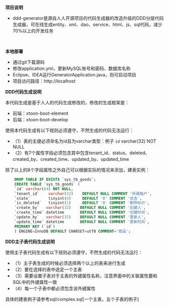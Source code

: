 **项目说明** 

- ddd-generator是源自人人开源项目的代码生成器的改造升级的DDD分层代码生成器，可在线生成entity、xml、dao、service、html、js、sql代码，减少70%以上的开发任务
<br>

 **本地部署**

- 通过git下载源码
- 修改application.yml，更新MySQL账号和密码、数据库名称
- Eclipse、IDEA运行GeneratorApplication.java，则可启动项目
- 项目访问路径：http://localhost

**DDD代码生成说明**

本代码生成是基于人人的代码生成修改的，修改的生成框架是：

- 前端：xtoon-boot-element
- 后端：xtoon-boot-develop

使用本代码生成有以下规则必须遵守，不然生成的代码无法运行：

- （1）表的主键必须命名为id且为varchar类型：例子 `id` varchar(32) NOT NULL
- （2）有7个属性字段必须包含其中包含tenant_id、status、deleted、created_by、created_time、updated_by、updated_time

除了以上的8个字段属性之外自己可以根据实际的情况来添加，建表实例：
```sql
    DROP TABLE IF EXISTS `sys_tb_goods`;
    CREATE TABLE `sys_tb_goods` (
    `id` varchar(64) NOT NULL,
    `tenant_id`    varchar(32)    DEFAULT NULL COMMENT '所属租户',
    `state`        tinyint(4)     DEFAULT '0' COMMENT '状态',
    `is_deleted`   tinyint(1)     DEFAULT '0' COMMENT '删除标识',
    `create_by`   varchar(32)    DEFAULT NULL COMMENT '创建人',
    `create_time` datetime       DEFAULT NULL COMMENT '创建时间',
    `update_by`   varchar(32)    DEFAULT NULL COMMENT '更新人',
    `update_time` datetime       DEFAULT NULL COMMENT '更新时间',
    PRIMARY KEY (`id`)
    ) ENGINE=InnoDB DEFAULT CHARSET=utf8 COMMENT='商品';
```

**DDD主子表代码生成说明**

使用主子表代码生成有以下规则必须遵守，不然生成的代码无法运行：

- （1）主子表生成的时候必须选择两个以上的表来进行生成
- （2）要在选择的表中选定一个主表
- （3）需要设置子表对于主表的外键属性名称，注意界面中的关联属性要和SQL中的外键属性一致
- （4）每一个子表中都必须包含该外键属性

具体的建表例子请参考sql/complex.sql[一个主表，五个子表的例子]
